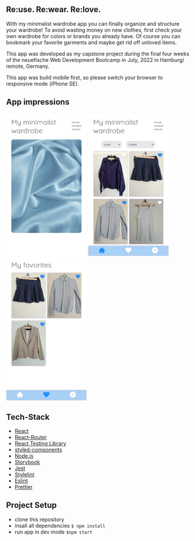 ## Re:use. Re:wear. Re:love.

With my minimalist wardrobe app you can finally organize and structure your wardrobe! To avoid wasting money on new clothes, first check your own wardrobe for colors or brands you already have. Of course you can bookmark your favorite garments and maybe get rid off unloved items.

This app was developed as my capstone project during the final four weeks of the neuefische Web Development Bootcamp in July, 2022 in Hamburg/ remote, Germany.

This app was build mobile first, so please switch your browser to responsive mode (iPhone SE).

## App impressions

<img src="./public/images/startscreen.png" width=220px />
<img src="./public/images/my-minimalist-wardrobe.png" width=220px />
<img src="./public/images/my-favorites.png" width=220px>

## Tech-Stack

- [React](https://reactjs.org)
- [React-Router](https://reactrouter.com/le)
- [React Testing Library](https://testing-library.com)
- [styled-components](https://www.styled-components.com)
- [Node.js](https://nodejs.org)
- [Storybook](https://storybook.js.org/)
- [Jest](https://jestjs.io/)
- [Stylelint](https://stylelint.io/)
- [Eslint](https://eslint.org/)
- [Prettier](https://prettier.io/)

## Project Setup

- clone this repository
- insall all dependencies `$ npm install`
- run app in dev mode `$npm start`
